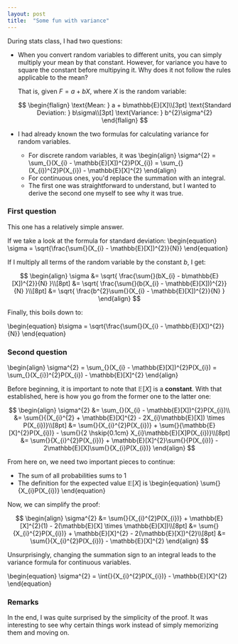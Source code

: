 ```yaml
---
layout: post
title:  "Some fun with variance"
---
```


<script>
MathJax = {
  tex: {
    inlineMath: [['$', '$']],
  },
  svg: {
    scale: 1
  }
};
</script>
<script id="MathJax-script" async
    src="https://cdn.jsdelivr.net/npm/mathjax@3/es5/tex-svg.js">
</script>

During stats class, I had two questions:
- When you convert random variables to different units, you can simply multiply your mean by that constant. However, for variance you have to square the constant before multipying it. Why does it not follow the rules applicable to the mean?

    $\text{That is, given } F = a + bX$, where $X$ is the random variable:

    $$
    \begin{flalign}
        \text{Mean: } a + b\mathbb{E}[X]\\[3pt]
        \text{Standard Deviation: } b\sigma\\[3pt]
        \text{Variance: } b^{2}\sigma^{2}
    \end{flalign}
    $$

- I had already known the two formulas for calculating variance for random variables.
    - For discrete random variables, it was
    \begin{align}
    \sigma^{2} = \sum_{}(X_{i} - \mathbb{E}[X])^{2}P(X_{i}) = \sum_{}(X_{i})^{2}P(X_{i}) - \mathbb{E}[X]^{2}
    \end{align}
    - For continuous ones, you'd replace the summation with an integral.
    - The first one was straightforward to understand, but I wanted to derive the second one myself to see why it was true.

### First question
This one has a relatively simple answer.

If we take a look at the formula for standard deviation:
\begin{equation}
    \sigma = \sqrt{\frac{\sum{}(X_{i} - \mathbb{E}[X])^{2}}{N}}
\end{equation}

If I multiply all terms of the random variable by the constant $b$, I get:

$$
\begin{align}
\sigma &=  
    \sqrt{
        \frac{\sum{}(bX_{i} - b\mathbb{E}[X])^{2}}{N}
    }\\[8pt]
    &= \sqrt{
        \frac{\sum{}(b(X_{i} - \mathbb{E}[X]))^{2}}{N}
    }\\[8pt]
    &= \sqrt{
        \frac{b^{2}\sum{}(X_{i} - \mathbb{E}[X])^{2}}{N}
    }
\end{align}
$$

Finally, this boils down to:

\begin{equation}
b\sigma = \sqrt{\frac{\sum{}(X_{i} - \mathbb{E}[X])^{2}}{N}}
\end{equation}

### Second question
\begin{align}
    \sigma^{2} = \sum_{}(X_{i} - \mathbb{E}[X])^{2}P(X_{i}) = \sum_{}(X_{i})^{2}P(X_{i}) - \mathbb{E}[X]^{2}
\end{align}

Before beginning, it is important to note that $\mathbb{E}[X]$ is a **constant**. With that established, here is how you go from the former one to the latter one:

$$
\begin{align}
    \sigma^{2} &= 
        \sum_{}(X_{i} - \mathbb{E}[X])^{2}P(X_{i})\\
    &= \sum{}{(X_{i}^{2} + \mathbb{E}[X]^{2} - 2X_{i}\mathbb{E}[X]) \times P(X_{i})}\\[8pt]
    &= \sum{}{X_{i}^{2}P(X_{i})} + \sum{}{\mathbb{E}[X]^{2}P(X_{i})} - \sum{}{2 \hskip{0.1cm} X_{i}\mathbb{E}[X]P(X_{i})}\\[8pt]
    &= \sum{}{X_{i}^{2}P(X_{i})} + \mathbb{E}[X]^{2}\sum{}{P(X_{i})} - 2\mathbb{E}[X]\sum{}{X_{i}P(X_{i})}
\end{align}
$$

From here on, we need two important pieces to continue:
- The sum of all probabilities sums to $1$
- The definition for the expected value $\mathbb{E}[X]$ is
    \begin{equation}
        \sum{}{X_{i}P(X_{i})}
    \end{equation}

Now, we can simplify the proof:

$$
\begin{align}
    \sigma^{2} &=
        \sum{}{X_{i}^{2}P(X_{i})} + \mathbb{E}[X]^{2}(1) - 2(\mathbb{E}[X] \times \mathbb{E}[X])\\[8pt]
    &= \sum{}{X_{i}^{2}P(X_{i})} + \mathbb{E}[X]^{2} - 2(\mathbb{E}[X])^{2}\\[8pt]
    &= \sum{}{X_{i}^{2}P(X_{i})} - \mathbb{E}[X]^{2}
\end{align}
$$

Unsurprisingly, changing the summation sign to an integral leads to the variance formula for continuous variables.

\begin{equation}
    \sigma^{2} = \int{}{X_{i}^{2}P(X_{i})} - \mathbb{E}[X]^{2}
\end{equation}

### Remarks
In the end, I was quite surprised by the simplicity of the proof. It was interesting to see why certain things work instead of simply memorizing them and moving on.